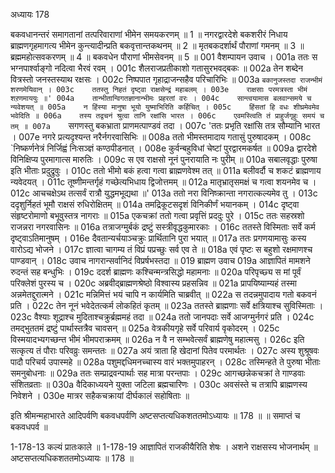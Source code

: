 अध्यायः 178

बकवधानन्तरं समागतानां तत्परिवाराणां भीमेन समयकरणम् ॥ 1 ॥ नगरद्वारदेशे बकशरीरं निधाय ब्राह्मणगृहमागत्य भीमेन कुन्त्यादीन्प्रति बकवृत्तान्तकथनम् ॥ 2 ॥ मृतबकदर्शार्थं पौराणां गमनम् ॥ 3 ॥ ब्रह्ममहोत्सवकरणम् ॥ 4 ॥ बकवधेन पौराणां भीमसेवनम् ॥ 5 ॥
001	वैशम्पायन उवाच ।
001a	ततः स भग्नपार्श्वाङ्गो नदित्वा भैरवं रवम् ।
001c	शैलराजप्रतीकाशो गतासुरभवद्बकः ॥
002a	तेन शब्देन वित्रस्तो जनस्तस्याथ रक्षसः ।
002c	निष्पपात गृहाद्राजन्सहैव परिचारिभिः ॥
003a	`बकानुजस्तदा राजन्भीमं शरणमेयिवान् ।
003c	ततस्तु निहतं दृष्ट्वा राक्षसेन्द्रं महाबलम् ।
003e	राक्षसाः परमत्रस्ता भीमं शऱणमाययुः ॥'
004a	तान्भीतान्विगतज्ञानान्भीमः प्रहरतां वरः ।
004c	सान्त्वयामास बलवान्समये च न्यवेशयत् ॥
005a	न हिंस्या मानुषा भूयो युष्माभिरिति कर्हिचित् ।
005c	हिंसतां हि वधः शीघ्रमेवमेव भवेदिति ॥
006a	तस्य तद्वचनं श्रुत्वा तानि रक्षांसि भारत ।
006c	एवमस्त्विति तं प्राहुर्जगृहुः समयं च तम् ॥
007a	`सगणस्तु बकभ्राता प्राणमत्पाण्डवं तदा ।
007c	'ततः प्रभृति रक्षांसि तत्र सौम्यानि भारत ।
007e	नगरे प्रत्यदृश्यन्त नरैर्नगरवासिभिः ॥
008a	ततो भीमस्तमादाय गतासुं पुरुषादकम् ।
008c	`निष्कर्णनेत्रं निर्जिह्वं निःसञ्ज्ञं कण्ठपीडनात् ।
008e	कुर्वन्बहुविधां चेष्टां पुरद्वारमकर्षत ॥
009a	द्वारदेशे विनिक्षिप्य पुरमागात्स मारुतिः ।
009c	स एव राक्षसो नूनं पुनरायाति नः पुरीम् ॥
010a	सबालवृद्धाः पुरुषा इति भीताः प्रदुद्रुवुः ।
010c	ततो भीमो बकं हत्वा गत्वा ब्राह्मणवेश्म तत् ॥
011a	बलीवर्दौ च शकटं ब्राह्मणाय न्यवेदयत् ।
011c	तूष्णीमन्तर्गृहं गच्छेत्यभिधाय द्विजोत्तमम् ॥
012a	मातृभ्रातृसमक्षं च गत्वा शयनमेव च ।
012c	आचचक्षेऽथ तत्सर्वं रात्रौ युद्धमभूद्यथा ॥'
013a	ततो नरा विनिष्क्रान्ता नगरात्कल्यमेव तु ।
013c	ददृशुर्निहतं भूमौ राक्षसं रुधिरोक्षितम् ॥
014a	तमद्रिकूटसदृशं विनिकीर्णं भयानकम् ।
014c	दृष्ट्वा संहृष्टरोमाणो बभूवुस्तत्र नागराः ॥
015a	एकचक्रां ततो गत्वा प्रवृत्तिं प्रददुः पुरे ।
015c	ततः सहस्रशो राजन्नरा नगरवासिनः ॥
016a	तत्राजग्मुर्बकं द्रष्टुं सस्त्रीवृद्धकुमारकाः ।
016c	ततस्ते विस्मिताः सर्वे कर्म दृष्ट्वाऽतिमानुषम् ।
016e	दैवतान्यर्चयाञ्चक्रुः प्रार्थितानि पुरा भयात् ॥
017a	ततः प्रगणयामासुः कस्य वारोऽद्य भोजने ।
017c	ज्ञात्वा चागम्य तं विप्रं पप्रच्छुः सर्व एव ते ॥
018a	एवं पृष्टः स बहुशो रक्षमाणश्च पाण्डवान् ।
018c	उवाच नागरान्सर्वानिदं विप्रर्षभस्तदा ॥
019	ब्राह्मण उवाच 
019a	आज्ञापितं मामशने रुदन्तं सह बन्धुभिः ।
019c	ददर्श ब्राह्मणः कश्चिन्मन्त्रसिद्धो महामनाः ॥
020a	परिपृच्छ्य स मां पूर्वं परिक्लेशं पुरस्य च ।
020c	अब्रवीद्ब्राह्मणश्रेष्ठो विश्वास्य प्रहसन्निव ॥
021a	प्रापयिष्याम्यहं तस्मा अन्नमेतद्दुरात्मने ।
021c	मन्निमित्तं भयं चापि न कार्यमिति चाब्रवीत् ॥
022a	स तदन्नमुपादाय गतो बकवनं प्रति ।
022c	तेन नूनं भवेदेतत्कर्म लोकहितं कृतम् ॥
023a	ततस्ते ब्राह्मणाः सर्वे क्षत्रियाश्च सुविस्मिताः ।
023c	वैश्याः शूद्राश्च मुदिताश्चक्रुर्ब्रह्ममहं तदा ॥
024a	ततो जानपदाः सर्वे आजग्मुर्नगरं प्रति ।
024c	तमद्भुततमं द्रष्टुं पार्थास्तत्रैव चावसन् ॥
025a	वेत्रकीयगृहे सर्वे परिवार्य वृकोदरम् ।
025c	विस्मयादभ्यगच्छन्त भीमं भीमपराक्रमम् ॥
026a	न वै न सम्भवेत्सर्वं ब्राह्मणेषु महात्मसु ।
026c	इति सत्कृत्य तं पौराः परिवव्रुः समन्ततः ॥
027a	अयं त्राता हि खेदानां पितेव परमार्थतः ।
027c	अस्य शुश्रूषवः पादौ परिचर्य उपास्महे ॥
028a	पशुमद्दधिमनच्चास्य वारं भक्तमुपाहरन् ।
028c	तस्मिन्हते ते पुरुषा भीताः समनुबोधनाः ॥
029a	ततः सम्प्राद्रवन्पार्थाः सह मात्रा परन्तपाः ।
029c	आगच्छन्नेकचक्रां ते गाण्डवाः संशितव्रताः ॥
030a	वैदिकाध्ययने युक्ता जटिला ब्रह्मचारिणः ।
030c	अवसंस्ते च तत्रापि ब्राह्मणस्य निवेशने ।
030e	मात्रर सहैकचक्रायां दीर्घकालं सहोषिताः ॥ 

इति श्रीमन्महाभारते आदिपर्वणि बकवधपर्वणि अष्टसप्तत्यधिकशततमोऽध्यायः ॥ 178 ॥ ॥ समाप्तं च बकवधपर्व ॥

1-178-13 कल्यं प्रातःकाले ॥ 1-178-19 आज्ञापितं राजकीयैरिति शेषः । अशने राक्षसस्य भोजनार्थम् ॥ अष्टसप्तत्यधिकशततमोऽध्यायः ॥ 178 ॥
